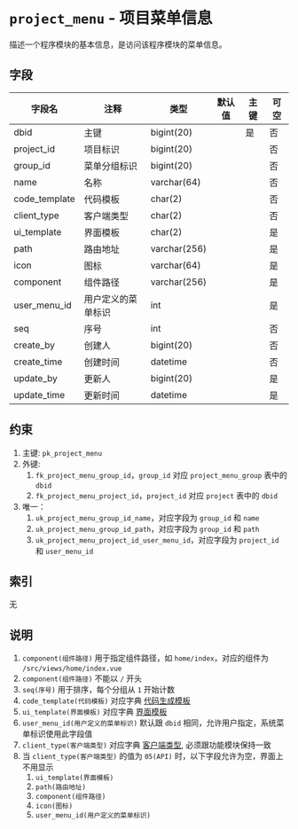 # `project_menu` - 项目菜单信息

描述一个程序模块的基本信息，是访问该程序模块的菜单信息。

## 字段

| 字段名        | 注释               | 类型         | 默认值 | 主键 | 可空 |
| ------------- | ------------------ | ------------ | ------ | ---- | ---- |
| dbid          | 主键               | bigint(20)   |        | 是   | 否   |
| project_id    | 项目标识           | bigint(20)   |        |      | 否   |
| group_id      | 菜单分组标识       | bigint(20)   |        |      | 否   |
| name          | 名称               | varchar(64)  |        |      | 否   |
| code_template | 代码模板           | char(2)      |        |      | 否   |
| client_type   | 客户端类型         | char(2)      |        |      | 否   |
| ui_template   | 界面模板           | char(2)      |        |      | 是   |
| path          | 路由地址           | varchar(256) |        |      | 是   |
| icon          | 图标               | varchar(64)  |        |      | 是   |
| component     | 组件路径           | varchar(256) |        |      | 是   |
| user_menu_id  | 用户定义的菜单标识 | int          |        |      | 是   |
| seq           | 序号               | int          |        |      | 否   |
| create_by     | 创建人             | bigint(20)   |        |      | 否   |
| create_time   | 创建时间           | datetime     |        |      | 否   |
| update_by     | 更新人             | bigint(20)   |        |      | 是   |
| update_time   | 更新时间           | datetime     |        |      | 是   |

## 约束

1. 主键: `pk_project_menu`
2. 外键: 
   1. `fk_project_menu_group_id`，`group_id` 对应 `project_menu_group` 表中的 `dbid`
   2. `fk_project_menu_project_id`，`project_id` 对应 `project` 表中的 `dbid`
3. 唯一：
   1. `uk_project_menu_group_id_name`，对应字段为 `group_id` 和 `name`
   2. `uk_project_menu_group_id_path`，对应字段为 `group_id` 和 `path`
   3. `uk_project_menu_project_id_user_menu_id`，对应字段为 `project_id` 和 `user_menu_id`

## 索引

无

## 说明

1. `component(组件路径)` 用于指定组件路径，如 `home/index`，对应的组件为 `/src/views/home/index.vue`
2. `component(组件路径)` 不能以 `/` 开头
3. `seq(序号)` 用于排序，每个分组从 `1` 开始计数
4. `code_template(代码模板)` 对应字典 [代码生成模板](../data/dict/1017_module_code_template.md)
5. `ui_template(界面模板)` 对应字典 [界面模板](../data/dict/1018_ui_template.md)
6. `user_menu_id(用户定义的菜单标识)` 默认跟 `dbid` 相同，允许用户指定，系统菜单标识使用此字段值
7. `client_type(客户端类型)` 对应字典 [客户端类型](../data/dict/1019_client_type.md), 必须跟功能模块保持一致
8. 当 `client_type(客户端类型)` 的值为 `05(API)` 时，以下字段允许为空，界面上不用显示
   1. `ui_template(界面模板)`
   2. `path(路由地址)`
   3. `component(组件路径)`
   4. `icon(图标)`
   5. `user_menu_id(用户定义的菜单标识)`
